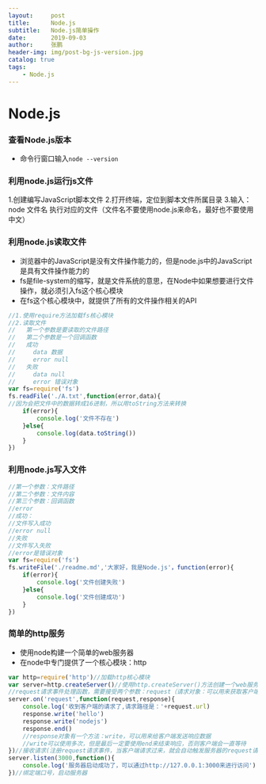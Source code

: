 ```yaml
---
layout:     post 
title:      Node.js
subtitle:   Node.js简单操作
date:       2019-09-03
author:     张鹏
header-img: img/post-bg-js-version.jpg
catalog: true   
tags:                         
    - Node.js
---
```


# Node.js


### 查看Node.js版本

- 命令行窗口输入`node --version`

### 利用node.js运行js文件

1.创建编写JavaScript脚本文件
2.打开终端，定位到脚本文件所属目录
3.输入：node 文件名 执行对应的文件（文件名不要使用node.js来命名，最好也不要使用中文）

### 利用node.js读取文件

- 浏览器中的JavaScript是没有文件操作能力的，但是node.js中的JavaScript是具有文件操作能力的
- fs是file-system的缩写，就是文件系统的意思，在Node中如果想要进行文件操作，就必须引入fs这个核心模块
- 在fs这个核心模块中，就提供了所有的文件操作相关的API

```javascript
//1.使用require方法加载fs核心模块
//2.读取文件
//   第一个参数是要读取的文件路径
//   第二个参数是一个回调函数
//   成功
//     data 数据
//     error null
//   失败
//     data null
//     error 错误对象
var fs=require('fs')
fs.readFile('./A.txt',function(error,data){
//因为会把文件中的数据转成16进制，所以用toString方法来转换
    if(error){
        console.log('文件不存在')
    }else{
        console.log(data.toString())
    }
})
```
### 利用node.js写入文件

```javascript
//第一个参数：文件路径
//第二个参数：文件内容
//第三个参数：回调函数
//error
//成功：
//文件写入成功
//error null
//失败
//文件写入失败
//error是错误对象
var fs=require('fs')
fs.writeFile('./readme.md','大家好，我是Node.js'，function(error){
    if(error){
        console.log('文件创建失败')
    }else{
        console.log('文件创建成功')
    }
})
```
### 简单的http服务

- 使用node构建一个简单的web服务器
- 在node中专门提供了一个核心模块：http

```javascript
var http=require('http')//加载http核心模块
var server=http.createServer()//使用http.createServer()方法创建一个web服务器
//request请求事件处理函数，需要接受两个参数：request（请求对象：可以用来获取客户端的一些请求信息，例如请求路径）、response（响应对象：可以用来给客户端发送响应信息）
server.on('request',function(request,response){
	console.log('收到客户端的请求了,请求路径是：'+request.url)
	response.write('hello')
	response.write('nodejs')
	response.end()
	//response对象有一个方法：write，可以用来给客户端发送响应数据
    //write可以使用多次，但是最后一定要使用end来结束响应，否则客户端会一直等待
})//接收请求(注册request请求事件，当客户端请求过来，就会自动触发服务器的request请求时间，然后执行第二个参数，回调处理函数)
server.listen(3000,function(){
	console.log('服务器启动成功了，可以通过http://127.0.0.1:3000来进行访问')
})//绑定端口号，启动服务器
```